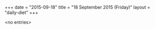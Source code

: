 +++
date = "2015-09-18"
title = "18 September 2015 (Friday)"
layout = "daily-diet"
+++

\<no entries\>